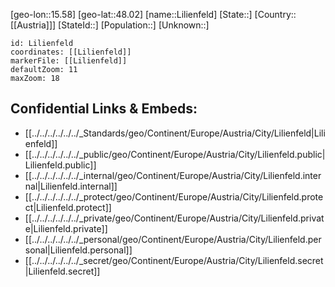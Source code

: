 ﻿---
location: [48.02,15.58]
mapzoom: [7,12] 
mapmarker: city 
type: City
tags:
- geo/City


SpocWebEntityId: 32010
isDeleted: false
confidential: public

---
[geo-lon::15.58]
[geo-lat::48.02]
[name::Lilienfeld]
[State::]
[Country::[[Austria]]]
[StateId::]
[Population::]
[Unknown::]


```leaflet
id: Lilienfeld
coordinates: [[Lilienfeld]]
markerFile: [[Lilienfeld]]
defaultZoom: 11 
maxZoom: 18
```


## Confidential Links & Embeds: 
- [[../../../../../../_Standards/geo/Continent/Europe/Austria/City/Lilienfeld|Lilienfeld]] 
- [[../../../../../../_public/geo/Continent/Europe/Austria/City/Lilienfeld.public|Lilienfeld.public]] 
- [[../../../../../../_internal/geo/Continent/Europe/Austria/City/Lilienfeld.internal|Lilienfeld.internal]] 
- [[../../../../../../_protect/geo/Continent/Europe/Austria/City/Lilienfeld.protect|Lilienfeld.protect]] 
- [[../../../../../../_private/geo/Continent/Europe/Austria/City/Lilienfeld.private|Lilienfeld.private]] 
- [[../../../../../../_personal/geo/Continent/Europe/Austria/City/Lilienfeld.personal|Lilienfeld.personal]] 
- [[../../../../../../_secret/geo/Continent/Europe/Austria/City/Lilienfeld.secret|Lilienfeld.secret]] 

